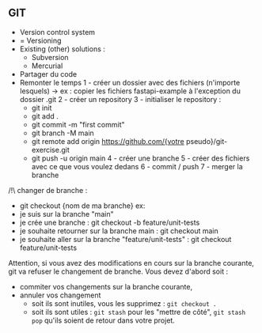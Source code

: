 ## GIT

- Version control system
- = Versioning
- Existing (other) solutions : 
  - Subversion
  - Mercurial
- Partager du code
- Remonter le temps
1 - créer un dossier avec des fichiers (n'importe lesquels)
    -> ex : copier les fichiers fastapi-example à l'exception du dossier .git
2 - créer un repository
3 - initialiser le repository : 
    - git init
    - git add . 
    - git commit -m "first commit"
    - git branch -M main
    - git remote add origin https://github.com/{votre pseudo}/git-exercise.git
    - git push -u origin main
4 - créer une branche
5 - créer des fichiers avec ce que vous voulez dedans
6 - commit / push 
7 - merger la branche


/!\ changer de branche : 
- git checkout {nom de ma branche}
ex: 
- je suis sur la branche "main"
- je crée une branche : git checkout -b feature/unit-tests
- je souhaite retourner sur la branche main : git checkout main
- je souhaite aller sur la branche "feature/unit-tests" : git checkout feature/unit-tests

Attention, si vous avez des modifications en cours sur la branche courante, git va refuser le changement de branche.
Vous devez d'abord soit : 
- commiter vos changements sur la branche courante,
- annuler vos changement
    - soit ils sont inutiles, vous les supprimez : `git checkout .`
    - soit ils sont utiles : `git stash` pour les "mettre de côté", `git stash pop` qu'ils soient de retour dans votre projet.